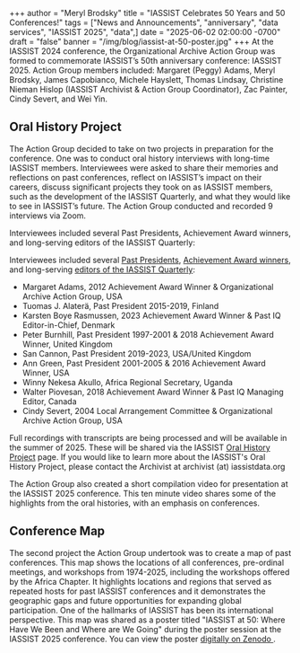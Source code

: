 +++
author = "Meryl Brodsky"
title = "IASSIST Celebrates 50 Years and 50 Conferences!"
tags = ["News and Announcements", "anniversary", "data services", "IASSIST 2025", "data",]
date = "2025-06-02 02:00:00 -0700"
draft = "false"
banner = "/img/blog/iassist-at-50-poster.jpg"
+++
At the IASSIST 2024 conference, the Organizational Archive Action Group was formed to commemorate IASSIST’s 50th anniversary conference: IASSIST 2025. Action Group members included: Margaret (Peggy) Adams, Meryl Brodsky, James Capobianco, Michele Hayslett, Thomas Lindsay, Christine Nieman Hislop (IASSIST Archivist & Action Group Coordinator), Zac Painter, Cindy Severt, and Wei Yin. 

## Oral History Project

The Action Group decided to take on two projects in preparation for the conference. One was to conduct oral history interviews with long-time IASSIST members. Interviewees were asked to share their memories and reflections on past conferences, reflect on IASSIST’s impact on their careers, discuss significant projects they took on as IASSIST members, such as the development of the IASSIST Quarterly, and what they would like to see in IASSIST’s future. The Action Group conducted and recorded 9 interviews via Zoom. 

Interviewees included several Past Presidents, Achievement Award winners, and long-serving editors of the IASSIST Quarterly:

Interviewees included several [Past Presidents](/about/officials/#past-presidents), [Achievement Award winners](/about/iassist-achievement-award/), and long-serving [editors of the IASSIST Quarterly](/iq/):

- Margaret Adams, 2012 Achievement Award Winner & Organizational Archive Action Group, USA
- Tuomas J. Alaterä, Past President 2015-2019, Finland
- Karsten Boye Rasmussen, 2023 Achievement Award Winner & Past IQ Editor-in-Chief, Denmark
- Peter Burnhill, Past President 1997-2001 & 2018 Achievement Award Winner, United Kingdom
- San Cannon, Past President 2019-2023, USA/United Kingdom
- Ann Green, Past President 2001-2005 & 2016 Achievement Award Winner, USA
- Winny Nekesa Akullo, Africa Regional Secretary, Uganda
- Walter Piovesan, 2018 Achievement Award Winner & Past IQ Managing Editor, Canada
- Cindy Severt, 2004 Local Arrangement Committee & Organizational Archive Action Group, USA

Full recordings with transcripts are being processed and will be available in the summer of 2025. These will be shared via the IASSIST [Oral History Project](/community/archive/oral-history-project/) page. If you would like to learn more about the IASSIST's Oral History Project, please contact the Archivist at archivist (at) iassistdata.org

The Action Group also created a short compilation video for presentation at the IASSIST 2025 conference. This ten minute video shares some of the highlights from the oral histories, with an emphasis on conferences. <!--This video is posted on IASSIST’s YouTube channel: [insert YT URL] -->

## Conference Map

The second project the Action Group undertook was to create a map of past conferences. This map shows the locations of all conferences, pre-ordinal meetings, and workshops from 1974-2025, including the workshops offered by the Africa Chapter. It highlights locations and regions that served as repeated hosts for past IASSIST conferences and it demonstrates the geographic gaps and future opportunities for expanding global participation. One of the hallmarks of IASSIST has been its international perspective. This map was shared as a poster titled "IASSIST at 50: Where Have We Been and Where are We Going" during the poster session at the IASSIST 2025 conference. You can view the poster [digitally on Zenodo <span class="fas fa-external-link-alt"></span>](https://doi.org/10.5281/zenodo.15540492).



